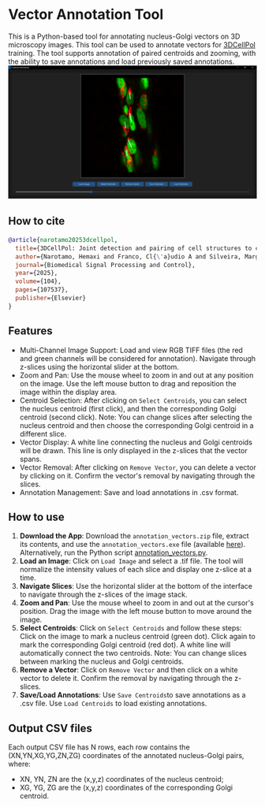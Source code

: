 # Vector Annotation Tool

This is a Python-based tool for annotating nucleus-Golgi vectors on 3D microscopy images. This tool can be used to annotate vectors for [3DCellPol](https://papers.ssrn.com/sol3/papers.cfm?abstract_id=4947066) training.
The tool supports annotation of paired centroids and zooming, with the ability to save annotations and load previously saved annotations.
![](https://github.com/HemaxiN/VectorAnnotationTool/blob/main/images/annotation_tool.png)

## How to cite

```bibtex
@article{narotamo20253dcellpol,
  title={3DCellPol: Joint detection and pairing of cell structures to compute cell polarity},
  author={Narotamo, Hemaxi and Franco, Cl{\'a}udio A and Silveira, Margarida},
  journal={Biomedical Signal Processing and Control},
  year={2025},
  volume={104},
  pages={107537},
  publisher={Elsevier}
}
```

## Features

* Multi-Channel Image Support: Load and view RGB TIFF files (the red and green channels will be considered for annotation). Navigate through z-slices using the horizontal slider at the bottom.
* Zoom and Pan: Use the mouse wheel to zoom in and out at any position on the image. Use the left mouse button to drag and reposition the image within the display area.
* Centroid Selection: After clicking on ```Select Centroids```, you can select the nucleus centroid (first click), and then the corresponding Golgi centroid (second click). Note: You can change slices after selecting the nucleus centroid and then choose the corresponding Golgi centroid in a different slice.
* Vector Display: A white line connecting the nucleus and Golgi centroids will be drawn. This line is only displayed in the z-slices that the vector spans.
* Vector Removal: After clicking on ```Remove Vector```, you can delete a vector by clicking on it. Confirm the vector's removal by navigating through the slices.
* Annotation Management: Save and load annotations in .csv format.

## How to use

1. **Download the App**: Download the `annotation_vectors.zip` file, extract its contents, and use the ```annotation_vectors.exe``` file (available [here](https://huggingface.co/Hemaxi/VectorAnnotationTool/tree/main)). Alternatively, run the Python script [annotation_vectors.py](https://github.com/HemaxiN/VectorAnnotationTool/blob/main/annotation_vectors.py).
2. **Load an Image**: Click on `Load Image` and select a .tif file. The tool will normalize the intensity values of each slice and display one z-slice at a time.
3. **Navigate Slices**: Use the horizontal slider at the bottom of the interface to navigate through the z-slices of the image stack.
4. **Zoom and Pan**: Use the mouse wheel to zoom in and out at the cursor's position. Drag the image with the left mouse button to move around the image.
5. **Select Centroids**: Click on ```Select Centroids``` and follow these steps: Click on the image to mark a nucleus centroid (green dot). Click again to mark the corresponding Golgi centroid (red dot). A white line will automatically connect the two centroids. Note: You can change slices between marking the nucleus and Golgi centroids.
6. **Remove a Vector**: Click on ```Remove Vector``` and then click on a white vector to delete it. Confirm the removal by navigating through the z-slices.
7. **Save/Load Annotations**: Use ```Save Centroids```to save annotations as a .csv file. Use ```Load Centroids``` to load existing annotations.
   
## Output CSV files

Each output CSV file has N rows, each row contains the (XN,YN,XG,YG,ZN,ZG) coordinates of the annotated nucleus-Golgi pairs, where:
* XN, YN, ZN are the (x,y,z) coordinates of the nucleus centroid;
* XG, YG, ZG are the (x,y,z) coordinates of the corresponding Golgi centroid.
